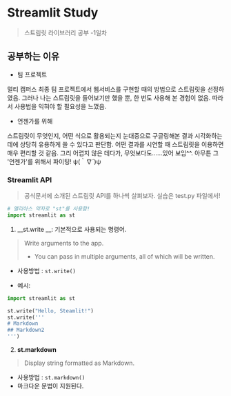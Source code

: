 # Streamlit Study

> 스트림릿 라이브러리 공부 -1일차



## 공부하는 이유

- 팀 프로젝트 

멀티 캠퍼스 최종 팀 프로젝트에서 웹서비스를 구현할 때의 방법으로 스트림릿을 선정하였음. 그러나 나는 스트림릿을 들어보기만 했을 뿐, 한 번도 사용해 본 경험이 없음. 따라서 사용법을 익혀야 할 필요성을 느꼈음. 



- 언젠가를 위해

스트림릿이 무엇인지, 어떤 식으로 활용되는지 눈대중으로 구글링해본 결과 시각화하는 데에 상당히 유용하게 쓸 수 있다고 판단함. 어떤 결과를 시연할 때 스트림릿을 이용하면 매우 편리할 것 같음. 그리 어렵지 않은 데다가, 무엇보다도......있어 보임^^. 아무튼 그 '언젠가'를 위해서 파이팅! ψ(｀∇´)ψ



### Streamlit API

> 공식문서에 소개된 스트림릿 API를 하나씩 살펴보자. 실습은 test.py 파일에서!

```python
# 앨리아스 약자로 "st"를 사용함!
import streamlit as st
```



1. __st.write __: 기본적으로 사용되는 명령어. 

> Write arguments to the app.
>
> - You can pass in multiple arguments, all of which will be written.

- 사용방법 : `st.write()`

- 예시:

```python
import streamlit as st

st.write("Hello, Steamlit!")
st.write('''
# Markdown
## Markdown2
''')
```



2. __st.markdown__

> Display string formatted as Markdown.

- 사용방법 : `st.markdown()`
- 마크다운 문법이 지원된다. 
